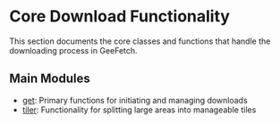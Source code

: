 # Core Download Functionality

This section documents the core classes and functions that handle the downloading process in GeeFetch.

## Main Modules

- [get](get.md): Primary functions for initiating and managing downloads
- [tiler](tiler.md): Functionality for splitting large areas into manageable tiles
